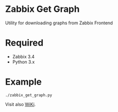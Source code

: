Zabbix Get Graph
======================

Utility for downloading graphs from Zabbix Frontend

Required
=======
* Zabbix 3.4
* Python 3.x


Example
=======
    ./zabbix_get_graph.py


Visit also [WiKi](http://wiki.enchtex.info/handmade/zabbix/zabbix_get_graph).

